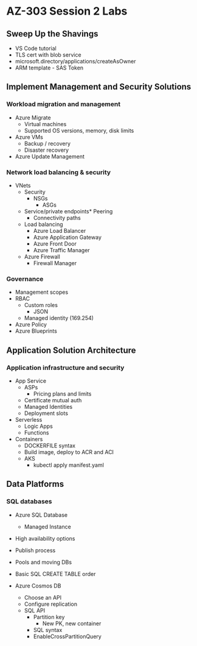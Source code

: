 # AZ-303 Session 2 Labs

## Sweep Up the Shavings

  * VS Code tutorial
  * TLS cert with blob service
  * microsoft.directory/applications/createAsOwner
  * ARM template - SAS Token

## Implement Management and Security Solutions

### Workload migration and management

  * Azure Migrate
    * Virtual machines
    * Supported OS versions, memory, disk limits
  * Azure VMs
    * Backup / recovery
    * Disaster recovery
  * Azure Update Management

### Network load balancing & security

  * VNets
    * Security
      * NSGs
        * ASGs
    * Service/private endpoints* Peering
      * Connectivity paths
    * Load balancing
      * Azure Load Balancer
      * Azure Application Gateway
      * Azure Front Door
      * Azure Traffic Manager
    * Azure Firewall
      * Firewall Manager

### Governance

  * Management scopes
  * RBAC
    * Custom roles
      * JSON
    * Managed identity (169.254)
  * Azure Policy
  * Azure Blueprints

## Application Solution Architecture

### Application infrastructure and security

  * App Service
    * ASPs
      * Pricing plans and limits
    * Certificate mutual auth
    * Managed Identities
    * Deployment slots
  * Serverless
    * Logic Apps
    * Functions
  * Containers
    * DOCKERFILE syntax
    * Build image, deploy to ACR and ACI
    * AKS
      * kubectl apply manifest.yaml

## Data Platforms

### SQL databases

  * Azure SQL Database
    * Managed Instance
  * High availability options
  * Publish process
  * Pools and moving DBs
  * Basic SQL CREATE TABLE order

  * Azure Cosmos DB
    * Choose an API
    * Configure replication
    * SQL API
      * Partition key
        * New PK, new container
      * SQL syntax
      * EnableCrossPartitionQuery